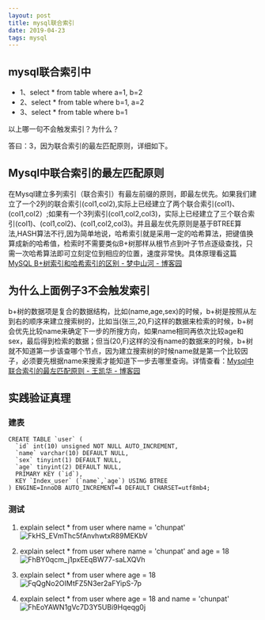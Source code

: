 ```yaml
---
layout: post
title: mysql联合索引
date: 2019-04-23 
tags: mysql   
---
```


## mysql联合索引中
* 1、select * from table where a=1, b=2
* 2、select * from table where b=1, a=2
* 3、select * from table where b=1

以上哪一句不会触发索引？为什么？

答曰：3，因为联合索引的最左匹配原则，详细如下。

## Mysql中联合索引的最左匹配原则

  在Mysql建立多列索引（联合索引）有最左前缀的原则，即最左优先。如果我们建立了一个2列的联合索引(col1,col2),实际上已经建立了两个联合索引(col1)、(col1,col2）;如果有一个3列索引(col1,col2,col3)，实际上已经建立了三个联合索引(col1)、(col1,col2)、(col1,col2,col3)。并且最左优先原则是基于BTREE算法,HASH算法不行,因为简单地说，哈希索引就是采用一定的哈希算法，把键值换算成新的哈希值，检索时不需要类似B+树那样从根节点到叶子节点逐级查找，只需一次哈希算法即可立刻定位到相应的位置，速度非常快。具体原理看这篇[MySQL B+树索引和哈希索引的区别 - 梦中山河 - 博客园](https://www.cnblogs.com/heiming/p/5865101.html)

## 为什么上面例子3不会触发索引
  b+树的数据项是复合的数据结构，比如(name,age,sex)的时候，b+树是按照从左到右的顺序来建立搜索树的，比如当(张三,20,F)这样的数据来检索的时候，b+树会优先比较name来确定下一步的所搜方向，如果name相同再依次比较age和sex，最后得到检索的数据；但当(20,F)这样的没有name的数据来的时候，b+树就不知道第一步该查哪个节点，因为建立搜索树的时候name就是第一个比较因子，必须要先根据name来搜索才能知道下一步去哪里查询。详情查看：[Mysql中联合索引的最左匹配原则 - 王凯华 - 博客园](http://www.cnblogs.com/wangkaihua/p/10220462.html)
  
## 实践验证真理
### 建表
```
CREATE TABLE `user` (
  `id` int(10) unsigned NOT NULL AUTO_INCREMENT,
  `name` varchar(10) DEFAULT NULL,
  `sex` tinyint(1) DEFAULT NULL,
  `age` tinyint(2) DEFAULT NULL,
  PRIMARY KEY (`id`),
  KEY `Index_user` (`name`,`age`) USING BTREE
) ENGINE=InnoDB AUTO_INCREMENT=4 DEFAULT CHARSET=utf8mb4;

```

### 测试

1) explain select * from user where name = 'chunpat'
![FkHS_EVmThc5fAnvhwtxR89MEKbV](http://img.chunpat.cn/FkHS_EVmThc5fAnvhwtxR89MEKbV)

2) explain select * from user where name = 'chunpat' and age = 18
![FhBY0qcm_j1pxEEqBW77-saLXQVh](http://img.chunpat.cn/FhBY0qcm_j1pxEEqBW77-saLXQVh)

3) explain select * from user where age = 18
![FqQgNo2OIMtFZ5N3er2aFYipS-7p](http://img.chunpat.cn/FqQgNo2OIMtFZ5N3er2aFYipS-7p)

4) explain select * from user where age = 18 and name = 'chunpat'
![FhEoYAWN1gVc7D3Y5UBi9Hqeqg0j](http://img.chunpat.cn/FhEoYAWN1gVc7D3Y5UBi9Hqeqg0j)
